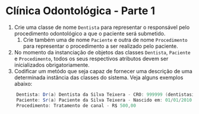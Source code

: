 # Clínica Odontológica - Parte 1 
1. Crie uma classe de nome ```Dentista``` para representar o responsável pelo procedimento odontológico a que o paciente será submetido. 
   1. Crie também uma de nome ```Paciente``` e outra de nome ```Procedimento``` para representar o procedimento a ser realizado pelo paciente.
2. No momento da instanciação de objetos das classes ```Dentista```, ```Paciente``` e ```Procedimento```, todos os seus respectivos atributos devem ser inicializados obrigatoriamente.
3. Codificar um metódo que seja capaz de fornecer uma descrição de uma determinada instância das classes do sistema. Veja alguns exemplos abaixo:
```java
    Dentista: Dr(a) Dentista da Silva Teixera - CRO: 999999 (dentistasilvateixera.gmail.com)
    Paciente: Sr(a) Paciente da Silva Teixera - Nascido em: 01/01/2010 (pacientesilvateixera.gmail.com)
    Procedimento: Tratamento de canal - R$ 500,00
```
